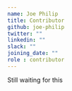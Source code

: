```yaml
---
name: Joe Philip
title: Contributor
github: joe-philip
twitter: ""
linkedin: ""
slack: ""
joining_date: ""
role : contributor
---
```


Still waiting for this
